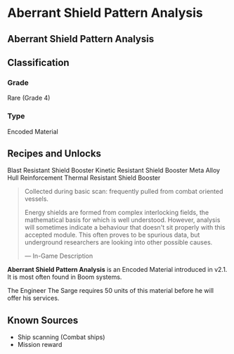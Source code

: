 # Aberrant Shield Pattern Analysis
##  Aberrant Shield Pattern Analysis

## Classification

### Grade

Rare (Grade 4)

### Type

Encoded Material

## Recipes and Unlocks

Blast Resistant Shield Booster
 Kinetic Resistant Shield Booster
 Meta Alloy Hull Reinforcement
 Thermal Resistant Shield Booster

> 
> 
> Collected during basic scan: frequently pulled from combat oriented vessels.
> 
> Energy shields are formed from complex interlocking fields, the mathematical basis for which is well understood. However, analysis will sometimes indicate a behaviour that doesn't sit properly with this accepted module. This often proves to be spurious data, but underground researchers are looking into other possible causes.
> 
> 
> — In-Game Description
> 

**Aberrant Shield Pattern Analysis** is an Encoded Material introduced in v2.1. It is most often found in Boom systems.

The Engineer The Sarge requires 50 units of this material before he will offer his services.

## Known Sources

- Ship scanning (Combat ships)
- Mission reward